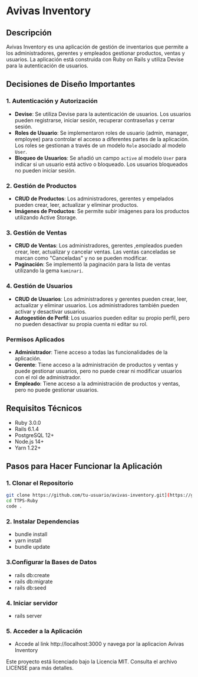 # Avivas Inventory

## Descripción

Avivas Inventory es una aplicación de gestión de inventarios que permite a los administradores, gerentes y empleados gestionar productos, ventas y usuarios. La aplicación está construida con Ruby on Rails y utiliza Devise para la autenticación de usuarios.

## Decisiones de Diseño Importantes

### 1. Autenticación y Autorización
- **Devise**: Se utiliza Devise para la autenticación de usuarios. Los usuarios pueden registrarse, iniciar sesión, recuperar contraseñas y cerrar sesión.
- **Roles de Usuario**: Se implementaron roles de usuario (admin, manager, employee) para controlar el acceso a diferentes partes de la aplicación. Los roles se gestionan a través de un modelo `Role` asociado al modelo `User`.
- **Bloqueo de Usuarios**: Se añadió un campo `active` al modelo `User` para indicar si un usuario está activo o bloqueado. Los usuarios bloqueados no pueden iniciar sesión.

### 2. Gestión de Productos
- **CRUD de Productos**: Los administradores, gerentes y empelados pueden crear, leer, actualizar y eliminar productos. 
- **Imágenes de Productos**: Se permite subir imágenes para los productos utilizando Active Storage.

### 3. Gestión de Ventas
- **CRUD de Ventas**: Los administradores, gerentes ,empleados pueden crear, leer, actualizar y cancelar ventas. Las ventas canceladas se marcan como "Canceladas" y no se pueden modificar.
- **Paginación**: Se implementó la paginación para la lista de ventas utilizando la gema `kaminari`.

### 4. Gestión de Usuarios
- **CRUD de Usuarios**: Los administradores y gerentes pueden crear, leer, actualizar y eliminar usuarios. Los administradores también pueden activar y desactivar usuarios.
- **Autogestión de Perfil**: Los usuarios pueden editar su propio perfil, pero no pueden desactivar su propia cuenta ni editar su rol.

### Permisos Aplicados
- **Administrador**: Tiene acceso a todas las funcionalidades de la aplicación.
- **Gerente**: Tiene acceso a la administración de productos y ventas y puede gestionar usuarios, pero no puede crear ni modificar usuarios con el rol de administrador.
- **Empleado**: Tiene acceso a la administración de productos y ventas, pero no puede gestionar usuarios.

## Requisitos Técnicos

- Ruby 3.0.0
- Rails 6.1.4
- PostgreSQL 12+
- Node.js 14+
- Yarn 1.22+

## Pasos para Hacer Funcionar la Aplicación

### 1. Clonar el Repositorio

```sh
git clone https://github.com/tu-usuario/avivas-inventory.git](https://github.com/IrinaLamboglia/TTPS-Ruby.git
cd TTPS-Ruby
code .
```

### 2. Instalar Dependencias

- bundle install
- yarn install
- bundle update


### 3.Configurar la Bases de Datos
- rails db:create
- rails db:migrate
- rails db:seed

### 4. Iniciar servidor
- rails server

### 5. Acceder a la Aplicación
- Accede al link http://localhost:3000 y navega por la aplicacion Avivas Inventory

Este proyecto está licenciado bajo la Licencia MIT. Consulta el archivo LICENSE para más detalles.
